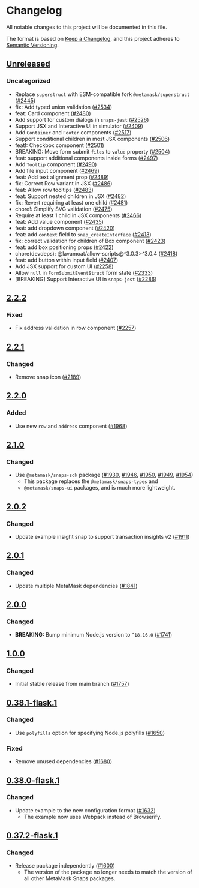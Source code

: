 # Changelog

All notable changes to this project will be documented in this file.

The format is based on [Keep a Changelog](https://keepachangelog.com/en/1.0.0/),
and this project adheres to [Semantic Versioning](https://semver.org/spec/v2.0.0.html).

## [Unreleased]

### Uncategorized

- Replace `superstruct` with ESM-compatible fork `@metamask/superstruct` ([#2445](https://github.com/metamask/snaps/pull/2445))
- fix: Add typed union validation ([#2534](https://github.com/metamask/snaps/pull/2534))
- feat: Card component ([#2480](https://github.com/metamask/snaps/pull/2480))
- Add support for custom dialogs in `snaps-jest` ([#2526](https://github.com/metamask/snaps/pull/2526))
- Support JSX and Interactive UI in simulator ([#2409](https://github.com/metamask/snaps/pull/2409))
- Add `Container` and `Footer` components ([#2517](https://github.com/metamask/snaps/pull/2517))
- Support conditional children in most JSX components ([#2506](https://github.com/metamask/snaps/pull/2506))
- feat!: Checkbox component ([#2501](https://github.com/metamask/snaps/pull/2501))
- BREAKING: Move form submit `files` to `value` property ([#2504](https://github.com/metamask/snaps/pull/2504))
- feat: support additional components inside forms ([#2497](https://github.com/metamask/snaps/pull/2497))
- Add `Tooltip` component ([#2490](https://github.com/metamask/snaps/pull/2490))
- Add file input component ([#2469](https://github.com/metamask/snaps/pull/2469))
- feat: Add text alignment prop ([#2489](https://github.com/metamask/snaps/pull/2489))
- fix: Correct Row variant in JSX ([#2486](https://github.com/metamask/snaps/pull/2486))
- feat: Allow row tooltips ([#2483](https://github.com/metamask/snaps/pull/2483))
- feat: Support nested children in JSX ([#2482](https://github.com/metamask/snaps/pull/2482))
- fix: Revert requiring at least one child ([#2481](https://github.com/metamask/snaps/pull/2481))
- chore!: Simplify SVG validation ([#2475](https://github.com/metamask/snaps/pull/2475))
- Require at least 1 child in JSX components ([#2466](https://github.com/metamask/snaps/pull/2466))
- feat: Add value component ([#2435](https://github.com/metamask/snaps/pull/2435))
- feat: add dropdown component ([#2420](https://github.com/metamask/snaps/pull/2420))
- feat: add `context` field to `snap_createInterface` ([#2413](https://github.com/metamask/snaps/pull/2413))
- fix: correct validation for children of Box component ([#2423](https://github.com/metamask/snaps/pull/2423))
- feat: add box positioning props ([#2422](https://github.com/metamask/snaps/pull/2422))
- chore(devdeps): @lavamoat/allow-scripts@^3.0.3>^3.0.4 ([#2418](https://github.com/metamask/snaps/pull/2418))
- feat: add button within input field ([#2407](https://github.com/metamask/snaps/pull/2407))
- Add JSX support for custom UI ([#2258](https://github.com/metamask/snaps/pull/2258))
- Allow `null` in `FormSubmitEventStruct` form state ([#2333](https://github.com/metamask/snaps/pull/2333))
- [BREAKING] Support Interactive UI in `snaps-jest` ([#2286](https://github.com/metamask/snaps/pull/2286))

## [2.2.2]

### Fixed

- Fix address validation in row component ([#2257](https://github.com/MetaMask/snaps/pull/2257))

## [2.2.1]

### Changed

- Remove snap icon ([#2189](https://github.com/MetaMask/snaps/pull/2189))

## [2.2.0]

### Added

- Use new `row` and `address` component ([#1968](https://github.com/MetaMask/snaps/pull/1968))

## [2.1.0]

### Changed

- Use `@metamask/snaps-sdk` package ([#1930](https://github.com/MetaMask/snaps/pull/1930),
  [#1946](https://github.com/MetaMask/snaps/pull/1946), [#1950](https://github.com/MetaMask/snaps/pull/1950),
  [#1949](https://github.com/MetaMask/snaps/pull/1949), [#1954](https://github.com/MetaMask/snaps/pull/1954))
  - This package replaces the `@metamask/snaps-types` and
  - `@metamask/snaps-ui` packages, and is much more lightweight.

## [2.0.2]

### Changed

- Update example insight snap to support transaction insights v2 ([#1911](https://github.com/MetaMask/snaps/pull/1911))

## [2.0.1]

### Changed

- Update multiple MetaMask dependencies ([#1841](https://github.com/MetaMask/snaps/pull/1841))

## [2.0.0]

### Changed

- **BREAKING:** Bump minimum Node.js version to `^18.16.0` ([#1741](https://github.com/MetaMask/snaps/pull/1741))

## [1.0.0]

### Changed

- Initial stable release from main branch ([#1757](https://github.com/MetaMask/snaps/pull/1757))

## [0.38.1-flask.1]

### Changed

- Use `polyfills` option for specifying Node.js polyfills ([#1650](https://github.com/MetaMask/snaps/pull/1650))

### Fixed

- Remove unused dependencies ([#1680](https://github.com/MetaMask/snaps/pull/1680))

## [0.38.0-flask.1]

### Changed

- Update example to the new configuration format ([#1632](https://github.com/MetaMask/snaps/pull/1632))
  - The example now uses Webpack instead of Browserify.

## [0.37.2-flask.1]

### Changed

- Release package independently ([#1600](https://github.com/MetaMask/snaps/pull/1600))
  - The version of the package no longer needs to match the version of all other
    MetaMask Snaps packages.

[Unreleased]: https://github.com/metamask/snaps/compare/@metamask/insights-example-snap@2.2.2...HEAD
[2.2.2]: https://github.com/metamask/snaps/compare/@metamask/insights-example-snap@2.2.1...@metamask/insights-example-snap@2.2.2
[2.2.1]: https://github.com/metamask/snaps/compare/@metamask/insights-example-snap@2.2.0...@metamask/insights-example-snap@2.2.1
[2.2.0]: https://github.com/metamask/snaps/compare/@metamask/insights-example-snap@2.1.0...@metamask/insights-example-snap@2.2.0
[2.1.0]: https://github.com/metamask/snaps/compare/@metamask/insights-example-snap@2.0.2...@metamask/insights-example-snap@2.1.0
[2.0.2]: https://github.com/metamask/snaps/compare/@metamask/insights-example-snap@2.0.1...@metamask/insights-example-snap@2.0.2
[2.0.1]: https://github.com/metamask/snaps/compare/@metamask/insights-example-snap@2.0.0...@metamask/insights-example-snap@2.0.1
[2.0.0]: https://github.com/metamask/snaps/compare/@metamask/insights-example-snap@1.0.0...@metamask/insights-example-snap@2.0.0
[1.0.0]: https://github.com/metamask/snaps/compare/@metamask/insights-example-snap@0.38.1-flask.1...@metamask/insights-example-snap@1.0.0
[0.38.1-flask.1]: https://github.com/metamask/snaps/compare/@metamask/insights-example-snap@0.38.0-flask.1...@metamask/insights-example-snap@0.38.1-flask.1
[0.38.0-flask.1]: https://github.com/metamask/snaps/compare/@metamask/insights-example-snap@0.37.2-flask.1...@metamask/insights-example-snap@0.38.0-flask.1
[0.37.2-flask.1]: https://github.com/metamask/snaps/releases/tag/@metamask/insights-example-snap@0.37.2-flask.1
